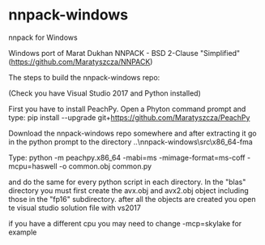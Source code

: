 # nnpack-windows
nnpack for Windows

Windows port of Marat Dukhan NNPACK - BSD 2-Clause "Simplified" (https://github.com/Maratyszcza/NNPACK)


The steps to build the nnpack-windows repo:

(Check you have Visual Studio 2017 and Python installed)

First you have to install PeachPy.
Open a Phyton command prompt and type:
pip install --upgrade git+https://github.com/Maratyszcza/PeachPy

Download the nnpack-windows repo somewhere and after extracting it 
go in the python prompt to the directory ..\nnpack-windows\src\x86_64-fma

Type: python -m peachpy.x86_64 -mabi=ms -mimage-format=ms-coff -mcpu=haswell -o common.obj common.py

and do the same for every python script in each directory. In the "blas" directory you must first create the avx.obj and avx2.obj object including those in the "fp16" subdirectory.
after all the objects are created you open te visual studio solution file with vs2017

if you have a different cpu you may need to change -mcp=skylake for example
